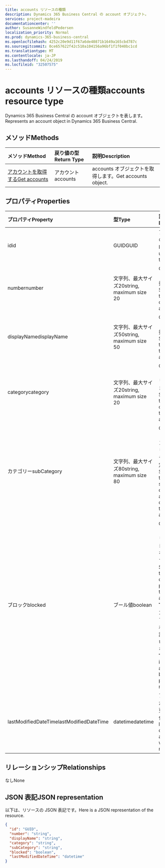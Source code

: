 ```yaml
---
title: accounts リソースの種類
description: Dynamics 365 Business Central の account オブジェクト。
services: project-madeira
documentationcenter: ''
author: SusanneWindfeldPedersen
localization_priority: Normal
ms.prod: dynamics-365-business-central
ms.openlocfilehash: 4252c20e9d11f67a6de40871b1649a165cbd787c
ms.sourcegitcommit: 0ce657622f42c510a104156a96bf1f1f040bc1cd
ms.translationtype: MT
ms.contentlocale: ja-JP
ms.lasthandoff: 04/24/2019
ms.locfileid: "32507575"
---
```

# <a name="accounts-resource-type"></a><span data-ttu-id="7b9d7-103">accounts リソースの種類</span><span class="sxs-lookup"><span data-stu-id="7b9d7-103">accounts resource type</span></span>
<span data-ttu-id="7b9d7-104">Dynamics 365 Business Central の account オブジェクトを表します。</span><span class="sxs-lookup"><span data-stu-id="7b9d7-104">Represents an account object in Dynamics 365 Business Central.</span></span>

## <a name="methods"></a><span data-ttu-id="7b9d7-105">メソッド</span><span class="sxs-lookup"><span data-stu-id="7b9d7-105">Methods</span></span>

| <span data-ttu-id="7b9d7-106">メソッド</span><span class="sxs-lookup"><span data-stu-id="7b9d7-106">Method</span></span>       | <span data-ttu-id="7b9d7-107">戻り値の型</span><span class="sxs-lookup"><span data-stu-id="7b9d7-107">Return Type</span></span>  |<span data-ttu-id="7b9d7-108">説明</span><span class="sxs-lookup"><span data-stu-id="7b9d7-108">Description</span></span>|
|:---------------|:--------|:----------|
|[<span data-ttu-id="7b9d7-109">アカウントを取得する</span><span class="sxs-lookup"><span data-stu-id="7b9d7-109">Get accounts</span></span>](../api/dynamics-account-get.md)|<span data-ttu-id="7b9d7-110">アカウント</span><span class="sxs-lookup"><span data-stu-id="7b9d7-110">accounts</span></span>|<span data-ttu-id="7b9d7-111">accounts オブジェクトを取得します。</span><span class="sxs-lookup"><span data-stu-id="7b9d7-111">Get accounts object.</span></span>|

## <a name="properties"></a><span data-ttu-id="7b9d7-112">プロパティ</span><span class="sxs-lookup"><span data-stu-id="7b9d7-112">Properties</span></span>
| <span data-ttu-id="7b9d7-113">プロパティ</span><span class="sxs-lookup"><span data-stu-id="7b9d7-113">Property</span></span>     | <span data-ttu-id="7b9d7-114">型</span><span class="sxs-lookup"><span data-stu-id="7b9d7-114">Type</span></span>   |<span data-ttu-id="7b9d7-115">説明</span><span class="sxs-lookup"><span data-stu-id="7b9d7-115">Description</span></span>|
|:---------------|:--------|:----------|
|<span data-ttu-id="7b9d7-116">id</span><span class="sxs-lookup"><span data-stu-id="7b9d7-116">id</span></span>|<span data-ttu-id="7b9d7-117">GUID</span><span class="sxs-lookup"><span data-stu-id="7b9d7-117">GUID</span></span>|<span data-ttu-id="7b9d7-118">アカウントの一意の ID。</span><span class="sxs-lookup"><span data-stu-id="7b9d7-118">The unique ID of the account.</span></span>|
|<span data-ttu-id="7b9d7-119">number</span><span class="sxs-lookup"><span data-stu-id="7b9d7-119">number</span></span>|<span data-ttu-id="7b9d7-120">文字列、最大サイズ20</span><span class="sxs-lookup"><span data-stu-id="7b9d7-120">string, maximum size 20</span></span>|<span data-ttu-id="7b9d7-121">G/L アカウントの番号を指定します。</span><span class="sxs-lookup"><span data-stu-id="7b9d7-121">Specifies the number of the G/L account.</span></span>|
|<span data-ttu-id="7b9d7-122">displayName</span><span class="sxs-lookup"><span data-stu-id="7b9d7-122">displayName</span></span>|<span data-ttu-id="7b9d7-123">文字列、最大サイズ50</span><span class="sxs-lookup"><span data-stu-id="7b9d7-123">string, maximum size 50</span></span>|<span data-ttu-id="7b9d7-124">G/L アカウントの名前を指定します。</span><span class="sxs-lookup"><span data-stu-id="7b9d7-124">Specifies the name of the G/L account.</span></span>|
|<span data-ttu-id="7b9d7-125">category</span><span class="sxs-lookup"><span data-stu-id="7b9d7-125">category</span></span>|<span data-ttu-id="7b9d7-126">文字列、最大サイズ20</span><span class="sxs-lookup"><span data-stu-id="7b9d7-126">string, maximum size 20</span></span>|<span data-ttu-id="7b9d7-127">G/L アカウントのカテゴリを指定します。</span><span class="sxs-lookup"><span data-stu-id="7b9d7-127">Specifies the category of the G/L account.</span></span>|
|<span data-ttu-id="7b9d7-128">カテゴリー</span><span class="sxs-lookup"><span data-stu-id="7b9d7-128">subCategory</span></span>|<span data-ttu-id="7b9d7-129">文字列、最大サイズ80</span><span class="sxs-lookup"><span data-stu-id="7b9d7-129">string, maximum size 80</span></span>|<span data-ttu-id="7b9d7-130">G/L アカウントのアカウントカテゴリのサブカテゴリを指定します。</span><span class="sxs-lookup"><span data-stu-id="7b9d7-130">Specifies the subcategory of the account category of the G/L account.</span></span>|
|<span data-ttu-id="7b9d7-131">ブロック</span><span class="sxs-lookup"><span data-stu-id="7b9d7-131">blocked</span></span>|<span data-ttu-id="7b9d7-132">ブール値</span><span class="sxs-lookup"><span data-stu-id="7b9d7-132">boolean</span></span>|<span data-ttu-id="7b9d7-133">G/L アカウントにエントリを投稿できないことを指定します。</span><span class="sxs-lookup"><span data-stu-id="7b9d7-133">Specifies that entries cannot be posted to the G/L account.</span></span> <span data-ttu-id="7b9d7-134">**True**は、アカウントがブロックされ、投稿が許可されていないことを示します。</span><span class="sxs-lookup"><span data-stu-id="7b9d7-134">**True** indicates account is blocked and posting is not allowed.</span></span>|
|<span data-ttu-id="7b9d7-135">lastModifiedDateTime</span><span class="sxs-lookup"><span data-stu-id="7b9d7-135">lastModifiedDateTime</span></span>|<span data-ttu-id="7b9d7-136">datetime</span><span class="sxs-lookup"><span data-stu-id="7b9d7-136">datetime</span></span>|<span data-ttu-id="7b9d7-137">アカウントが最後に変更された日付です。</span><span class="sxs-lookup"><span data-stu-id="7b9d7-137">The last datetime the account was modified.</span></span>|


## <a name="relationships"></a><span data-ttu-id="7b9d7-138">リレーションシップ</span><span class="sxs-lookup"><span data-stu-id="7b9d7-138">Relationships</span></span>
<span data-ttu-id="7b9d7-139">なし</span><span class="sxs-lookup"><span data-stu-id="7b9d7-139">None</span></span>

## <a name="json-representation"></a><span data-ttu-id="7b9d7-140">JSON 表記</span><span class="sxs-lookup"><span data-stu-id="7b9d7-140">JSON representation</span></span>

<span data-ttu-id="7b9d7-141">以下は、リソースの JSON 表記です。</span><span class="sxs-lookup"><span data-stu-id="7b9d7-141">Here is a JSON representation of the resource.</span></span>


```json
{
  "id": "GUID",
  "number": "string",
  "displayName": "string",
  "category": "string",
  "subCategory": "string",
  "blocked": "boolean",
  "lastModifiedDateTime": "datetime"
}

```

